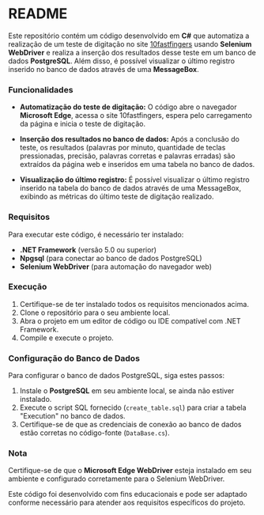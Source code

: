 # README

Este repositório contém um código desenvolvido em **C#** que automatiza a realização de um teste de digitação no site [10fastfingers](https://10fastfingers.com/typing-test/portuguese) usando **Selenium WebDriver** e realiza a inserção dos resultados desse teste em um banco de dados **PostgreSQL**. Além disso, é possível visualizar o último registro inserido no banco de dados através de uma **MessageBox**.

### Funcionalidades

- **Automatização do teste de digitação:** O código abre o navegador **Microsoft Edge**, acessa o site 10fastfingers, espera pelo carregamento da página e inicia o teste de digitação.

- **Inserção dos resultados no banco de dados:** Após a conclusão do teste, os resultados (palavras por minuto, quantidade de teclas pressionadas, precisão, palavras corretas e palavras erradas) são extraídos da página web e inseridos em uma tabela no banco de dados.

- **Visualização do último registro:** É possível visualizar o último registro inserido na tabela do banco de dados através de uma MessageBox, exibindo as métricas do último teste de digitação realizado.

### Requisitos

Para executar este código, é necessário ter instalado:

- **.NET Framework** (versão 5.0 ou superior)
- **Npgsql** (para conectar ao banco de dados PostgreSQL)
- **Selenium WebDriver** (para automação do navegador web)

### Execução

1. Certifique-se de ter instalado todos os requisitos mencionados acima.
2. Clone o repositório para o seu ambiente local.
3. Abra o projeto em um editor de código ou IDE compatível com .NET Framework.
4. Compile e execute o projeto.

### Configuração do Banco de Dados

Para configurar o banco de dados PostgreSQL, siga estes passos:

1. Instale o **PostgreSQL** em seu ambiente local, se ainda não estiver instalado.
2. Execute o script SQL fornecido (`create_table.sql`) para criar a tabela "Execution" no banco de dados.
3. Certifique-se de que as credenciais de conexão ao banco de dados estão corretas no código-fonte (`DataBase.cs`).

### Nota

Certifique-se de que o **Microsoft Edge WebDriver** esteja instalado em seu ambiente e configurado corretamente para o Selenium WebDriver.

Este código foi desenvolvido com fins educacionais e pode ser adaptado conforme necessário para atender aos requisitos específicos do projeto.
